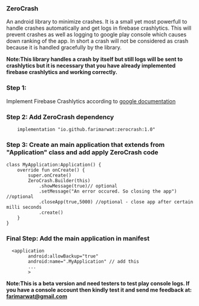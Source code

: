 
### ZeroCrash 
An android library to minimize crashes. It is a small yet most powerfull to handle crashes automatically and get logs in firebase crashlytics. This will prevent crashes as well as logging to google play console which causes down ranking of the app. In short a crash will not be considered as crash because it is handled gracefully by the library.

**Note:This library handles a crash by itself but still logs will be sent to crashlytics but it is necessary that you have already implemented firebase crashlytics and working correctly.**

### Step 1:
Implement Firebase Crashlytics according to <a href="https://firebase.google.com/docs/crashlytics/get-started?platform=android">google documentation</a>

### Step 2: Add ZeroCrash dependency
```
    implementation "io.github.farimarwat:zerocrash:1.0"

```

### Step 3: Create an main application that extends from "Application" class and add apply ZeroCrash code
```
class MyApplication:Application() {
    override fun onCreate() {
        super.onCreate()
        ZeroCrash.Builder(this)
            .showMessage(true)// optional
            .setMessage("An error occured. So closing the app") //optional
            .closeApp(true,5000) //optional - close app after certain milli seconds
            .create()
    }
}
```

### Final Step: Add the main application in manifest
```
  <application
        android:allowBackup="true"
        android:name=".MyApplication" // add this
        ...
        >
```

**Note:This is a beta version and need testers to test play console logs. If you have a console account then kindly test it and send me feedback at: farimarwat@gmail.com**
